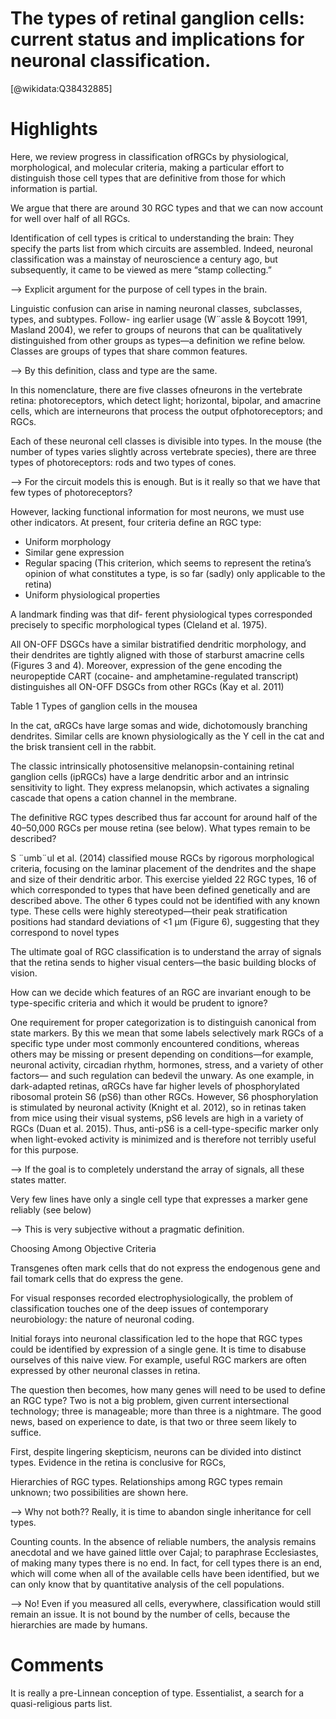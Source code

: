 
The types of retinal ganglion cells: current status and implications for neuronal classification.
=================================================================================================
  
  [@wikidata:Q38432885]  

# Highlights

Here, we review progress in classification ofRGCs by physiological, morphological, and molecular criteria, making a particular effort to distinguish those cell types that are definitive from those for which information is partial.

We argue that there are around 30 RGC types and that we can now account for well over half of all RGCs.

Identification of cell types is critical to understanding the brain: They specify the parts list from which circuits are assembled. Indeed, neuronal classification was a mainstay of neuroscience a century ago, but subsequently, it came to be viewed as mere
“stamp collecting.”

--> Explicit argument for the purpose of cell types in the brain.


Linguistic confusion can arise in naming neuronal classes, subclasses, types, and subtypes. Follow- ing earlier usage (W¨assle & Boycott 1991, Masland 2004), we refer to groups of neurons that can be qualitatively distinguished from other groups as types—a definition we refine below. Classes are groups of types that share common features.

--> By this definition, class and type are the same.

In this nomenclature, there are five classes ofneurons in the vertebrate retina: photoreceptors, which detect light; horizontal, bipolar, and amacrine cells, which are interneurons that process the output ofphotoreceptors; and RGCs. 

Each of these neuronal cell classes is divisible into types. In the mouse (the number of types varies slightly across vertebrate species), there are three types of photoreceptors: rods and two types of cones.

--> For the circuit models this is enough. But is it really so that we have that few types of photoreceptors?

However, lacking functional information for most neurons, we must use other indicators. At present, four criteria define an RGC type:

- Uniform morphology
- Similar gene expression
- Regular spacing (This criterion, which seems to represent the retina’s opinion of what constitutes a type, is so far (sadly) only applicable to the retina)
- Uniform physiological properties

A landmark finding was that dif- ferent physiological types corresponded precisely to specific morphological types (Cleland et al. 1975).

All ON-OFF DSGCs have a similar bistratified dendritic morphology, and their dendrites are tightly aligned with those of starburst amacrine cells (Figures 3 and 4). Moreover, expression of the gene encoding the neuropeptide CART (cocaine- and amphetamine-regulated transcript) distinguishes all ON-OFF DSGCs from other RGCs (Kay et al. 2011)

Table 1 Types of ganglion cells in the mousea

In the cat, αRGCs have large somas and wide, dichotomously branching dendrites. Similar cells are known physiologically as the Y cell in the cat and the brisk transient cell in the rabbit.

The classic intrinsically photosensitive melanopsin-containing retinal ganglion cells (ipRGCs) have a large dendritic arbor and an intrinsic sensitivity to light. They express melanopsin, which activates a signaling cascade that opens a cation channel in the membrane.

The definitive RGC types described thus far account for around half of the 40–50,000 RGCs per mouse retina (see below). What types remain to be described?

S ¨umb¨ul et al. (2014) classified mouse RGCs by rigorous morphological criteria, focusing on the laminar placement of the dendrites and the shape and size of their dendritic arbor. This exercise yielded 22 RGC types, 16 of which corresponded to types that have been defined genetically and are described above. The other 6 types could not be identified with any known type. These cells were highly stereotyped—their peak stratification positions had standard deviations of <1 μm (Figure 6), suggesting that they correspond to novel types

The ultimate goal of RGC classification is to understand the array of signals that the retina sends to higher visual centers—the basic building blocks of vision.

How can we decide which features of an RGC are invariant enough to be type-specific criteria and which it would be prudent to ignore?

One requirement for proper categorization is to distinguish canonical from state markers. By this we mean that some labels selectively mark RGCs of a specific type under most commonly encountered conditions, whereas others may be missing or present depending on conditions—for example, neuronal activity, circadian rhythm, hormones, stress, and a variety of other factors— and such regulation can bedevil the unwary. As one example, in dark-adapted retinas, αRGCs have far higher levels of phosphorylated ribosomal protein S6 (pS6) than other RGCs. However, S6 phosphorylation is stimulated by neuronal activity (Knight et al. 2012), so in retinas taken from mice using their visual systems, pS6 levels are high in a variety of RGCs (Duan et al. 2015). Thus, anti-pS6 is a cell-type-specific marker only when light-evoked activity is minimized and is therefore not terribly useful for this purpose.

--> If the goal is to completely understand the array of signals, all these states matter. 

Very few lines have only a single cell type that expresses a marker gene reliably (see below)

--> This is very subjective without a pragmatic definition.


Choosing Among Objective Criteria

Transgenes often mark cells that do not express the endogenous gene and fail tomark cells that do express the gene.

For visual responses recorded electrophysiologically, the problem of classification touches one of the deep issues of contemporary neurobiology: the nature of neuronal coding.

Initial forays into neuronal classification led to the hope that RGC types could be identified by expression of a single gene. It is time to disabuse ourselves of this naive view. For example, useful RGC markers are often expressed by other neuronal classes in retina.

The question then becomes, how many genes will need to be used to define an RGC type?
Two is not a big problem, given current intersectional technology; three is manageable; more than three is a nightmare. The good news, based on experience to date, is that two or three seem likely to suffice.

First, despite lingering skepticism, neurons can be divided into distinct types. Evidence in the retina is conclusive for RGCs,

Hierarchies of RGC types. Relationships among RGC types remain unknown; two possibilities are shown here.

--> Why not both?? Really, it is time to abandon single inheritance for cell types.

Counting counts. In the absence of reliable numbers, the analysis remains anecdotal and we have gained little over Cajal; to paraphrase Ecclesiastes, of making many types there is no end. In fact, for cell types there is an end, which will come when all of the available cells have been identified, but we can only know that by quantitative analysis of the cell populations.

--> No! Even if you measured all cells, everywhere, classification would still remain an issue. It is not bound by the number of cells, because the hierarchies are made by humans.

# Comments
It is really a pre-Linnean conception of type. Essentialist, a search for a quasi-religious parts list. 